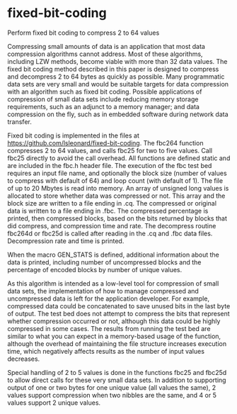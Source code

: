 # fixed-bit-coding
Perform fixed bit coding to compress 2 to 64 values

Compressing small amounts of data is an application that most data compression algorithms cannot address. Most of these algorithms, including LZW methods, become viable with more than 32 data values. The fixed bit coding method described in this paper is designed to compress and decompress 2 to 64 bytes as quickly as possible. Many programmatic data sets are very small and would be suitable targets for data compression with an algorithm such as fixed bit coding. Possible applications of compression of small data sets include reducing memory storage requirements, such as an adjunct to a memory manager; and data compression on the fly, such as in embedded software during network data transfer. 

Fixed bit coding is implemented in the files at https://github.com/lsleonard/fixed-bit-coding. The fbc264 function compresses 2 to 64 values, and calls fbc25 for two to five values. Call fbc25 directly to avoid the call overhead. All functions are defined static and are included in the fbc.h header file. The execution of the fbc test bed requires an input file name, and optionally the block size (number of values to compress with default of 64) and loop count (with default of 1). The file of up to 20 Mbytes is read into memory. An array of unsigned long values is allocated to store whether data was compressed or not. This array and the block size are written to a file ending in .cq. The compressed or original data is written to a file ending in .fbc. The compressed percentage is printed, then compressed blocks, based on the bits returned by blocks that did compress, and compression time and rate. The decompress routine fbc264d or fbc25d is called after reading in the .cq and .fbc data files. Decompression rate and time is printed.

When the macro GEN_STATS is defined, additional information about the data is printed, including number of uncompressed blocks and the percentage of encoded blocks by number of unique values.

As this algorithm is intended as a low-level tool for compression of small data sets, the implementation of how to manage compressed and uncompressed data is left for the application developer. For example, compressed data could be concatenated to save unused bits in the last byte of output. The test bed does not attempt to compress the bits that represent whether compression occurred or not, although this data could be highly compressed in some cases. The results from running the test bed are similar to what you can expect in a memory-based usage of the function, although the overhead of maintaining the file structure increases execution time, which negatively affects results as the number of input values decreases.

Special handling of 2 to 5 values is done in the functions fbc25 and fbc25d to allow direct calls for these very small data sets. In addition to supporting output of one or two bytes for one unique value (all values the same), 2 values support compression when two nibbles are the same, and 4 or 5 values support 2 unique values.
